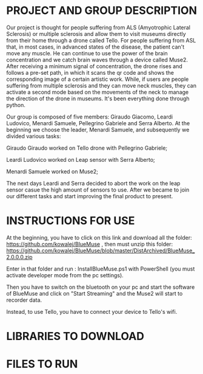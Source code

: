 # PROJECT AND GROUP DESCRIPTION

Our project is thought for people suffering from ALS (Amyotrophic Lateral Sclerosis) or multiple sclerosis and allow them to visit museums directly from their home through a drone called Tello. For people suffering from ASL that, in most cases, in advanced states of the disease, the patient can't move any muscle. He can continue to use the power of the brain concentration and we catch brain waves through a device called Muse2. After receiving a minimum signal of concentration, the drone rises and follows a pre-set path, in which it scans the qr code and shows the corresponding image of a certain artistic work. While, if users are people suffering from multiple sclerosis and they can move neck muscles, they can activate a second mode based on the movements of the neck to manage the direction of the drone in museums. It's been everything done through python.

Our group is composed of five members: Giraudo Giacomo, Leardi Ludovico, Menardi Samuele, Pellegrino Gabriele and Serra Alberto. At the beginning we choose the leader, Menardi Samuele, and subsequently we divided various tasks:

Giraudo Giraudo worked on Tello drone with Pellegrino Gabriele;

Leardi Ludovico worked on Leap sensor with Serra Alberto;

Menardi Samuele worked on Muse2;

The next days Leardi and Serra decided to abort the work on the leap sensor casue the high amount of sensors to use. After we became to join our different tasks and start improving the final product to present.


# INSTRUCTIONS FOR USE
At the beginning, you have to click on this link and download all the folder: https://github.com/kowalej/BlueMuse , then must unzip this folder: https://github.com/kowalej/BlueMuse/blob/master/DistArchived/BlueMuse_2.0.0.0.zip

Enter in that folder and run : InstallBlueMuse.ps1 with PowerShell (you must activate developer mode from the pc settings).

Then you have to switch on the bluetooth on your pc and start the software of BlueMuse and click on "Start Streaming" and the Muse2 will start to recorder data.

Instead, to use Tello, you have to connect your device to Tello's wifi.

# LIBRARIES TO DOWNLOAD


# FILES TO RUN
